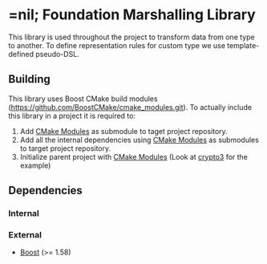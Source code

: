 # =nil; Foundation Marshalling Library

This library is used throughout the project to transform data from one type to another.
To define representation rules for custom type we use template-defined pseudo-DSL.
## Building

This library uses Boost CMake build modules (https://github.com/BoostCMake/cmake_modules.git). 
To actually include this library in a project it is required to:

1. Add [CMake Modules](https://github.com/BoostCMake/cmake_modules.git) as submodule to taget project repository.
2. Add all the internal dependencies using [CMake Modules](https://github.com/BoostCMake/cmake_modules.git) as submodules to target project repository.
3. Initialize parent project with [CMake Modules](https://github.com/BoostCMake/cmake_modules.git) (Look at [crypto3](https://github.com/nilfoundation/crypto3.git) for the example)

## Dependencies

### Internal

### External
* [Boost](https://boost.org) (>= 1.58)